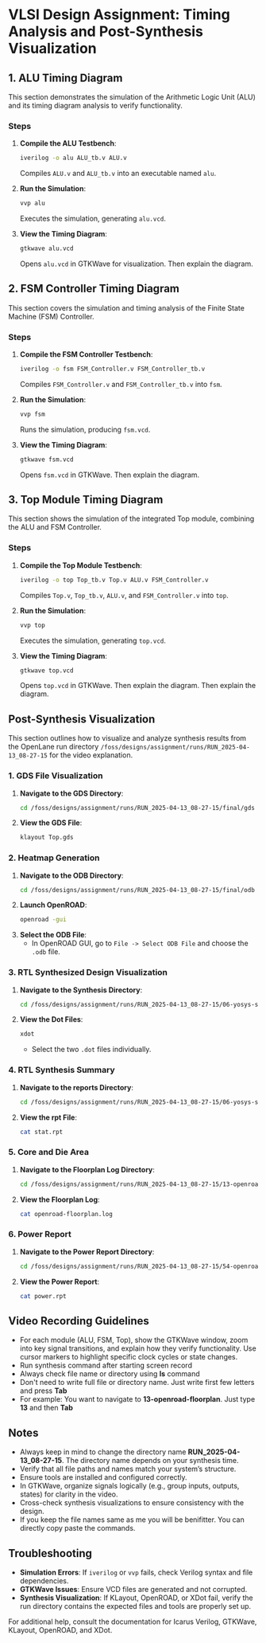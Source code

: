# VLSI Design Assignment: Timing Analysis and Post-Synthesis Visualization

## 1. ALU Timing Diagram
This section demonstrates the simulation of the Arithmetic Logic Unit (ALU) and its timing diagram analysis to verify functionality.

### Steps
1. **Compile the ALU Testbench**:
   ```bash
   iverilog -o alu ALU_tb.v ALU.v
   ```
   Compiles `ALU.v` and `ALU_tb.v` into an executable named `alu`.

2. **Run the Simulation**:
   ```bash
   vvp alu
   ```
   Executes the simulation, generating `alu.vcd`.

3. **View the Timing Diagram**:
   ```bash
   gtkwave alu.vcd
   ```
   Opens `alu.vcd` in GTKWave for visualization. Then explain the diagram.

## 2. FSM Controller Timing Diagram
This section covers the simulation and timing analysis of the Finite State Machine (FSM) Controller.

### Steps
1. **Compile the FSM Controller Testbench**:
   ```bash
   iverilog -o fsm FSM_Controller.v FSM_Controller_tb.v
   ```
   Compiles `FSM_Controller.v` and `FSM_Controller_tb.v` into `fsm`.

2. **Run the Simulation**:
   ```bash
   vvp fsm
   ```
   Runs the simulation, producing `fsm.vcd`.

3. **View the Timing Diagram**:
   ```bash
   gtkwave fsm.vcd
   ```
   Opens `fsm.vcd` in GTKWave. Then explain the diagram.

## 3. Top Module Timing Diagram
This section shows the simulation of the integrated Top module, combining the ALU and FSM Controller.

### Steps
1. **Compile the Top Module Testbench**:
   ```bash
   iverilog -o top Top_tb.v Top.v ALU.v FSM_Controller.v
   ```
   Compiles `Top.v`, `Top_tb.v`, `ALU.v`, and `FSM_Controller.v` into `top`.

2. **Run the Simulation**:
   ```bash
   vvp top
   ```
   Executes the simulation, generating `top.vcd`.

3. **View the Timing Diagram**:
   ```bash
   gtkwave top.vcd
   ```
   Opens `top.vcd` in GTKWave. Then explain the diagram. Then explain the diagram.

## Post-Synthesis Visualization
This section outlines how to visualize and analyze synthesis results from the OpenLane run directory `/foss/designs/assignment/runs/RUN_2025-04-13_08-27-15` for the video explanation.

### 1. GDS File Visualization
1. **Navigate to the GDS Directory**:
   ```bash
   cd /foss/designs/assignment/runs/RUN_2025-04-13_08-27-15/final/gds
   ```
2. **View the GDS File**:
   ```bash
   klayout Top.gds
   ```

### 2. Heatmap Generation
1. **Navigate to the ODB Directory**:
   ```bash
   cd /foss/designs/assignment/runs/RUN_2025-04-13_08-27-15/final/odb
   ```
2. **Launch OpenROAD**:
   ```bash
   openroad -gui
   ```
3. **Select the ODB File**:
   - In OpenROAD GUI, go to `File -> Select ODB File` and choose the `.odb` file.
   
### 3. RTL Synthesized Design Visualization
1. **Navigate to the Synthesis Directory**:
   ```bash
   cd /foss/designs/assignment/runs/RUN_2025-04-13_08-27-15/06-yosys-synthesis
   ```
2. **View the Dot Files**:
   ```bash
   xdot
   ```
   - Select the two `.dot` files individually.
### 4. RTL Synthesis Summary
1. **Navigate to the reports Directory**:
   ```bash
   cd /foss/designs/assignment/runs/RUN_2025-04-13_08-27-15/06-yosys-synthesis/reports
   ```
2. **View the rpt File**:
   ```bash
   cat stat.rpt
   ```

### 5. Core and Die Area
1. **Navigate to the Floorplan Log Directory**:
   ```bash
   cd /foss/designs/assignment/runs/RUN_2025-04-13_08-27-15/13-openroad-floorplan
   ```
2. **View the Floorplan Log**:
   ```bash
   cat openroad-floorplan.log
   ```
### 6. Power Report
1. **Navigate to the Power Report Directory**:
   ```bash
   cd /foss/designs/assignment/runs/RUN_2025-04-13_08-27-15/54-openroad-stapostpnr/nom_tt_025C_lv80
   ```
2. **View the Power Report**:
   ```bash
   cat power.rpt
   ```
   

## Video Recording Guidelines
- For each module (ALU, FSM, Top), show the GTKWave window, zoom into key signal transitions, and explain how they verify functionality. Use cursor markers to highlight specific clock cycles or state changes.
- Run synthesis command after starting screen record
- Always check file name or directory using **ls** command
- Don't need to write full file or directory name. Just write first few letters and press **Tab**
- For example: You want to navigate to **13-openroad-floorplan**. Just type **13** and then **Tab**

## Notes
- Always keep in mind to change the directory name **RUN_2025-04-13_08-27-15**. The directory name depends on your synthesis time. 
- Verify that all file paths and names match your system’s structure.
- Ensure tools are installed and configured correctly.
- In GTKWave, organize signals logically (e.g., group inputs, outputs, states) for clarity in the video.
- Cross-check synthesis visualizations to ensure consistency with the design.
- If you keep  the file names same as me you will be benifitter. You can directly copy paste the commands.

## Troubleshooting
- **Simulation Errors**: If `iverilog` or `vvp` fails, check Verilog syntax and file dependencies.
- **GTKWave Issues**: Ensure VCD files are generated and not corrupted.
- **Synthesis Visualization**: If KLayout, OpenROAD, or XDot fail, verify the run directory contains the expected files and tools are properly set up.

For additional help, consult the documentation for Icarus Verilog, GTKWave, KLayout, OpenROAD, and XDot.
